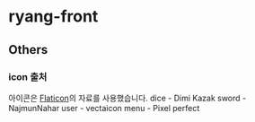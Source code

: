 # ryang-front

## Others

### icon 출처
아이콘은 [Flaticon](https://www.flaticon.com/kr/)의 자료를 사용했습니다.
dice - Dimi Kazak
sword - NajmunNahar
user - vectaicon
menu - Pixel perfect